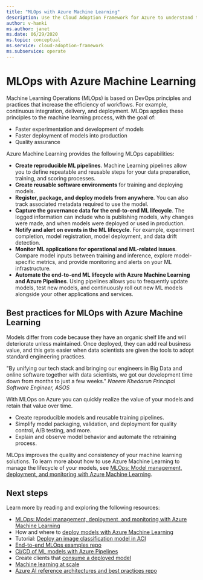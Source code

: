 ```yaml
---
title: "MLOps with Azure Machine Learning"
description: Use the Cloud Adoption Framework for Azure to understand the various transitions that must be made to enable operational management in the cloud.
author: v-hanki
ms.author: janet
ms.date: 06/29/2020
ms.topic: conceptual
ms.service: cloud-adoption-framework
ms.subservice: operate
---
```


# MLOps with Azure Machine Learning

Machine Learning Operations (MLOps) is based on DevOps principles and practices that increase the efficiency of workflows. For example, continuous integration, delivery, and deployment. MLOps applies these principles to the machine learning process, with the goal of:

- Faster experimentation and development of models
- Faster deployment of models into production
- Quality assurance

Azure Machine Learning provides the following MLOps capabilities:

- **Create reproducible ML pipelines**. Machine Learning pipelines allow you to define repeatable and reusable steps for your data preparation, training, and scoring processes.
- **Create reusable software environments** for training and deploying models.
- **Register, package, and deploy models from anywhere**. You can also track associated metadata required to use the model.
- **Capture the governance data for the end-to-end ML lifecycle**. The logged information can include who is publishing models, why changes were made, and when models were deployed or used in production.
- **Notify and alert on events in the ML lifecycle**. For example, experiment completion, model registration, model deployment, and data drift detection.
- **Monitor ML applications for operational and ML-related issues**. Compare model inputs between training and inference, explore model-specific metrics, and provide monitoring and alerts on your ML infrastructure.
- **Automate the end-to-end ML lifecycle with Azure Machine Learning and Azure Pipelines**. Using pipelines allows you to frequently update models, test new models, and continuously roll out new ML models alongside your other applications and services.

## Best practices for MLOps with Azure Machine Learning

Models differ from code because they have an organic shelf life and will deteriorate unless maintained. Once deployed, they can add real business value, and this gets easier when data scientists are given the tools to adopt standard engineering practices.

"By unifying our tech stack and bringing our engineers in Big Data and online software together with data scientists, we got our development time down from months to just a few weeks." *Naeem Khedarun Principal Software Engineer, ASOS*

With MLOps on Azure you can quickly realize the value of your models and retain that value over time.

- Create reproducible models and reusable training pipelines.
- Simplify model packaging, validation, and deployment for quality control, A/B testing, and more.
- Explain and observe model behavior and automate the retraining process.

MLOps improves the quality and consistency of your machine learning solutions. To learn more about how to use Azure Machine Learning to manage the lifecycle of your models, see [MLOps: Model management, deployment, and monitoring with Azure Machine Learning](https://docs.microsoft.com/azure/machine-learning/concept-model-management-and-deployment).

## Next steps

Learn more by reading and exploring the following resources:

- [MLOps: Model management, deployment, and monitoring with Azure Machine Learning](https://docs.microsoft.com/azure/machine-learning/concept-model-management-and-deployment)
- How and where to [deploy models with Azure Machine Learning](https://docs.microsoft.com/azure/machine-learning/how-to-deploy-and-where)
- Tutorial: [Deploy an image classification model in ACI](https://docs.microsoft.com/azure/machine-learning/tutorial-deploy-models-with-aml)
- [End-to-end MLOps examples repo](https://github.com/microsoft/MLOps)
- [CI/CD of ML models with Azure Pipelines](https://docs.microsoft.com/azure/devops/pipelines/targets/azure-machine-learning?view=azure-devops&tabs=yaml)
- Create clients that [consume a deployed model](https://docs.microsoft.com/azure/machine-learning/how-to-consume-web-service)
- [Machine learning at scale](https://docs.microsoft.com/azure/architecture/data-guide/big-data/machine-learning-at-scale)
- [Azure AI reference architectures and best practices repo](https://github.com/microsoft/AI)
